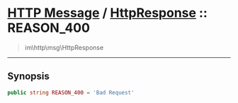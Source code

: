 # [HTTP Message](http.md) / [HttpResponse](http-HttpResponse.md) :: REASON_400
 > im\http\msg\HttpResponse
____

## Synopsis
```php
public string REASON_400 = 'Bad Request'
```
